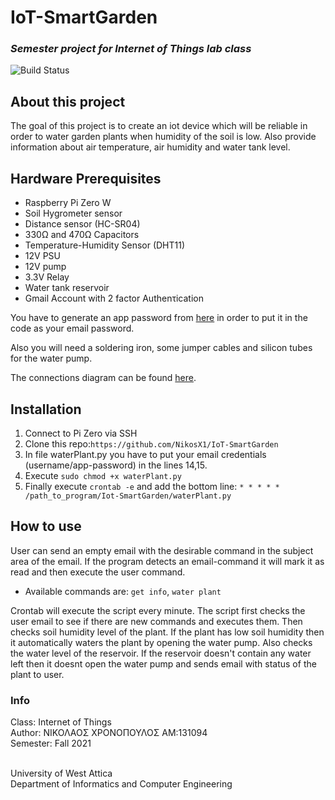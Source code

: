 # IoT-SmartGarden
### _Semester project for Internet of Things lab class_

![Build Status](https://ci.appveyor.com/api/projects/status/%7B%7Bstatus_id%7D%7D)

## About this project
The goal of this project is to create an iot device which will be reliable in order to water garden plants when humidity of the soil is low.
Also provide information about air temperature, air humidity and water tank level.


## Hardware Prerequisites

- Raspberry Pi Zero W
- Soil Hygrometer sensor
- Distance sensor (HC-SR04)
- 330Ω and 470Ω Capacitors
- Temperature-Humidity Sensor (DHT11)
- 12V PSU
- 12V pump
- 3.3V Relay
- Water tank reservoir
- Gmail Account with 2 factor Authenτication

You have to generate an app password from [here](https://myaccount.google.com/apppasswords) in order to put it in the code as your email password.

Also you will need a soldering iron, some jumper cables and silicon tubes for the water pump.

The connections diagram can be found [here](https://github.com/NikosX1/IoT-SmartGarden/blob/main/diagrams/PI-DIAGRAM.pdf).



## Installation
1. Connect to Pi Zero via SSH
2. Clone this repo:`https://github.com/NikosX1/IoT-SmartGarden`
3. In file waterPlant.py you have to put your email credentials (username/app-password) in the lines 14,15.
4. Execute `sudo chmod +x waterPlant.py`
5. Finally execute `crontab -e` and add the bottom line: `* * * * * /path_to_program/Iot-SmartGarden/waterPlant.py `


## How to use
User can send an empty email with the desirable command in the subject area of the email. 
If the program detects an email-command it will mark it as read and then execute the user command.
- Available commands are: `get info`, `water plant`

Crontab will execute the script every minute. The script first checks the user email to see if there are new commands and executes them. 
Then checks soil humidity level of the plant. If the plant has low soil humidity then it automatically waters the plant by opening the water pump.
Also checks the water level of the reservoir. If the reservoir doesn't contain any water left then it doesnt open the water pump and sends email
with status of the plant to user. 

### Info
 Class: Internet of Things</br>
 Author: ΝΙΚΟΛΑΟΣ ΧΡΟΝΟΠΟΥΛΟΣ ΑΜ:131094</br>
 Semester: Fall 2021</br></br>
 
 University of West Attica</br>
 Department of Informatics and Computer Engineering
